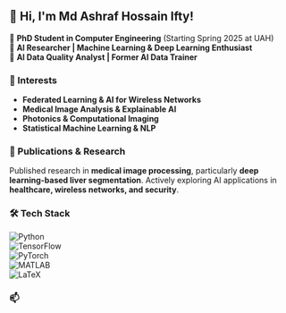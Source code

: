 ## 👋 Hi, I'm Md Ashraf Hossain Ifty!  

🔹 **PhD Student in Computer Engineering** (Starting Spring 2025 at UAH)  
🔹 **AI Researcher | Machine Learning & Deep Learning Enthusiast**  
🔹 **AI Data Quality Analyst | Former AI Data Trainer**  

### 🚀 Interests  
- **Federated Learning & AI for Wireless Networks**  
- **Medical Image Analysis & Explainable AI**  
- **Photonics & Computational Imaging**  
- **Statistical Machine Learning & NLP**  

### 📜 Publications & Research  
Published research in **medical image processing**, particularly **deep learning-based liver segmentation**. Actively exploring AI applications in **healthcare, wireless networks, and security**.  

### 🛠️ Tech Stack  
![Python](https://img.shields.io/badge/Python-3776AB?style=flat&logo=python&logoColor=white)  
![TensorFlow](https://img.shields.io/badge/TensorFlow-FF6F00?style=flat&logo=tensorflow&logoColor=white)  
![PyTorch](https://img.shields.io/badge/PyTorch-EE4C2C?style=flat&logo=pytorch&logoColor=white)  
![MATLAB](https://img.shields.io/badge/MATLAB-0076A8?style=flat&logo=mathworks&logoColor=white)  
![LaTeX](https://img.shields.io/badge/LaTeX-008080?style=flat&logo=latex&logoColor=white)  

### 📫
